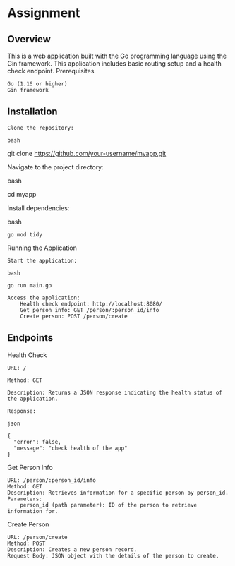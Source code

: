 # Assignment

## Overview
This is a web application built with the Go programming language using the Gin framework. This application includes basic routing setup and a health check endpoint.
Prerequisites

    Go (1.16 or higher)
    Gin framework

## Installation

    Clone the repository:

    bash

git clone https://github.com/your-username/myapp.git

Navigate to the project directory:

bash

cd myapp

Install dependencies:

bash

    go mod tidy

Running the Application

    Start the application:

    bash

    go run main.go

    Access the application:
        Health check endpoint: http://localhost:8080/
        Get person info: GET /person/:person_id/info
        Create person: POST /person/create

## Endpoints
Health Check

    URL: /

    Method: GET

    Description: Returns a JSON response indicating the health status of the application.

    Response:

    json

    {
      "error": false,
      "message": "check health of the app"
    }

Get Person Info

    URL: /person/:person_id/info
    Method: GET
    Description: Retrieves information for a specific person by person_id.
    Parameters:
        person_id (path parameter): ID of the person to retrieve information for.

Create Person

    URL: /person/create
    Method: POST
    Description: Creates a new person record.
    Request Body: JSON object with the details of the person to create.